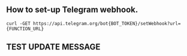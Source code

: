 ## How to set-up Telegram webhook.

```shell
curl -GET https://api.telegram.org/bot{BOT_TOKEN}/setWebhook?url={FUNCTION_URL}
```
## TEST UPDATE MESSAGE